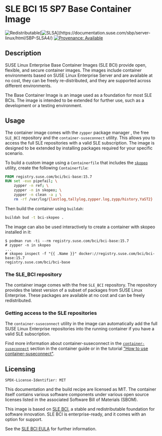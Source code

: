 # SLE BCI 15 SP7 Base Container Image
![Redistributable](https://img.shields.io/badge/Redistributable-Yes-green)[![SLSA](https://img.shields.io/badge/SLSA_(v1.0)-Build_L3-Green)](https://documentation.suse.com/sbp/server-linux/html/SBP-SLSA4/)
[![Provenance: Available](https://img.shields.io/badge/Provenance-Available-Green)](https://documentation.suse.com/container/all/html/Container-guide/index.html#container-verify)

## Description

SUSE Linux Enterprise Base Container Images (SLE BCI) provide open, flexible,
and secure container images. The images include container environments based on
SUSE Linux Enterprise Server and are available at no cost, they can be freely
re-distributed, and they are supported across different environments.

The Base Container Image is an image used as a foundation for most SLE BCIs. The
image is intended to be extended for further use, such as a development or a
testing environment.


## Usage

The container image comes with the `zypper` package manager
, the free `SLE_BCI` repository
and the `container-suseconnect` utility. This allows you to access
the full SLE repositories with a valid SLE subscription. The image is designed
to be extended by installing packages required for your specific scenario.

To build a custom image using a `Containerfile` that includes the
[`skopeo`](https://github.com/containers/skopeo) utility, create the following
`Containerfile`:
```Dockerfile
FROM registry.suse.com/bci/bci-base:15.7
RUN set -euo pipefail; \
    zypper -n ref; \
    zypper -n in skopeo; \
    zypper -n clean -a ; \
    rm -rf /var/log/{lastlog,tallylog,zypper.log,zypp/history,YaST2}
```

Then build the container using `buildah`:
```bash
buildah bud -t bci-skopeo .
```

The image can also be used interactively to create a container with skopeo
installed in it:
```ShellSession
$ podman run -ti --rm registry.suse.com/bci/bci-base:15.7
# zypper -n in skopeo
...
# skopeo inspect -f "{{ .Name }}" docker://registry.suse.com/bci/bci-base:15.7
registry.suse.com/bci/bci-base
```
### The SLE_BCI repository

The container image comes with the free `SLE_BCI` repository. The repository
provides the latest version of a subset of packages from SUSE Linux Enterprise.
These packages are available at no cost and can be freely redistributed.

### Getting access to the SLE repositories

The `container-suseconnect` utility in the image can automatically add the full
SUSE Linux Enterprise repositories into the running container if you have a
valid SLE subscription.

Find more information about container-suseconnect in the
[`container-suseconnect`](https://documentation.suse.com/container/all/single-html/Container-guide/index.html#sec-container-suseconnect)
section in the container guide or in the tutorial ["How to use
container-suseconnect"](https://opensource.suse.com/bci-docs/guides/container-suseconnect/).



## Licensing

`SPDX-License-Identifier: MIT`

This documentation and the build recipe are licensed as MIT.
The container itself contains various software components under various open source licenses listed in the associated
Software Bill of Materials (SBOM).

This image is based on [SLE BCI](https://opensource.suse.com/bci/), a stable and redistributable foundation for software innovation. SLE BCI is enterprise-ready, and it comes with an option for support.

See the [SLE BCI EULA](https://www.suse.com/licensing/eula/#bci) for further information.
